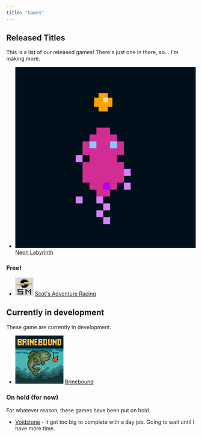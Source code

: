 ```yaml
---
title: "Games"
---
```


## Released Titles
This is a list of our released games! There's just one in there, so... I'm making more.

* <img class="game_tile" src="/assets/img/neon_labyrinth_icon.png" alt="Neon Labyrinth Icon"> [Neon Labyrinth](/games/neon_labyrinth)

### Free!
* <img class="game_tile" src="/assets/img/sar_icon.png" alt="Scot's Adventure Racing Icon"> [Scot's Adventure Racing](/games/scots_adventure_racing)

## Currently in development
These game are currently in development.

* <img class="game_tile" src="/assets/img/bb_icon.png" alt="Brinebound Icon"> [Brinebound](/games/brinebound)

### On hold (for now)
For whatever reason, these games have been put on hold.

* [Voidstone](/games/voidstone/voidstone) - it got too big to complete with a day job. Going to wait until I have more time.
